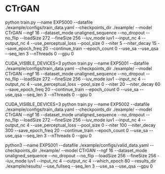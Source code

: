 # CTrGAN


python train.py --name EXP5000 --datafile ./example/configs/train_data.yaml --checkpoints_dir ./example/ --model CTrGAN --ngf 16 --dataset_mode unaligned_sequence --no_dropout --no_flip --loadSize 272 --fineSize 256 --iuv_mode iuv1 --input_nc 4 --output_nc 4 --use_perceptual_loss --pool_size 0 --niter 5 --niter_decay 15 --save_epoch_freq 20 --continue_train --epoch_count 0 --use_sa --use_qsa --seq_len 3 --nThreads 0 --gpu 0


CUDA_VISIBLE_DEVICES=3 python train.py --name EXP5001 --datafile ./example/configs/train_data.yaml --checkpoints_dir ./example/ --model CTrGAN --ngf 16 --dataset_mode unaligned_sequence --no_dropout --no_flip --loadSize 272 --fineSize 256 --iuv_mode iuv1 --input_nc 4 --output_nc 4 --use_perceptual_loss --pool_size 0 --niter 20 --niter_decay 60 --save_epoch_freq 20 --continue_train --epoch_count 0 --use_sa --use_qsa --seq_len 3 --nThreads 0 --gpu 0

CUDA_VISIBLE_DEVICES=3 python train.py --name EXP5002 --datafile ./example/configs/train_data.yaml --checkpoints_dir ./example/ --model CTrGAN --ngf 16 --dataset_mode unaligned_sequence --no_dropout --no_flip --loadSize 272 --fineSize 256 --iuv_mode iuv1 --input_nc 4 --output_nc 4 --use_perceptual_loss --pool_size 0 --niter 100 --niter_decay 300 --save_epoch_freq 20 --continue_train --epoch_count 0 --use_sa --use_qsa --seq_len 3 --nThreads 0 --gpu 0


python3 --name EXP5001 --datafile ./example/configs/valid_data.yaml --checkpoints_dir ./example/ --model CTrGAN --ngf 16 --dataset_mode unaligned_sequence --no_dropout --no_flip --loadSize 256 --fineSize 256 --iuv_mode iuv1 --input_nc 4 --output_nc 4 --which_epoch 80 --results_dir ./example/results/ --use_fullseq --seq_len 3 --use_sa --use_qsa --gpu 0